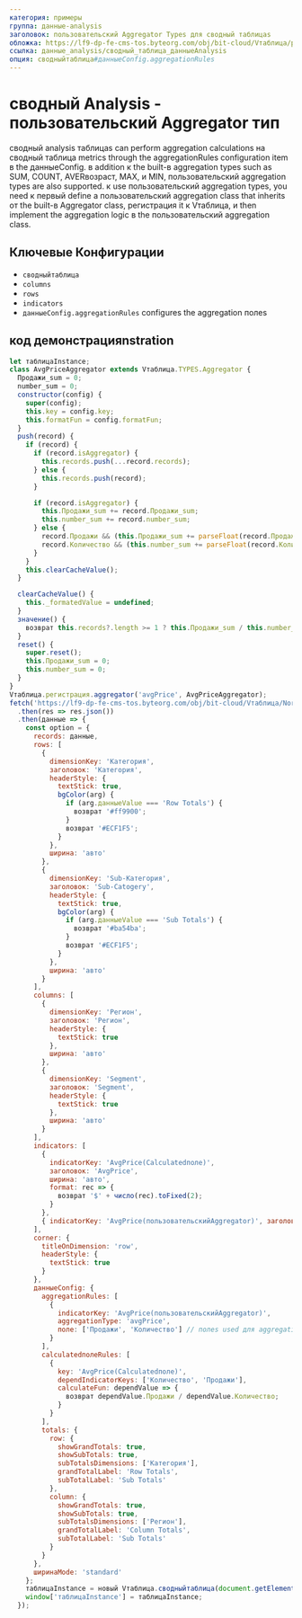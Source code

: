 ```yaml
---
категория: примеры
группа: данные-analysis
заголовок: пользовательский Aggregator Types для сводный таблицаs
обложка: https://lf9-dp-fe-cms-tos.byteorg.com/obj/bit-cloud/Vтаблица/preview/сводный-analysis-пользовательскийAggregator.png
ссылка: данные_analysis/сводный_таблица_данныеAnalysis
опция: сводныйтаблица#данныеConfig.aggregationRules
---
```


# сводный Analysis - пользовательский Aggregator тип

сводный analysis таблицаs can perform aggregation calculations на сводный таблица metrics through the aggregationRules configuration item в the данныеConfig. в addition к the built-в aggregation types such as SUM, COUNT, AVERвозраст, MAX, и MIN, пользовательский aggregation types are also supported. к use пользовательский aggregation types, you need к первый define a пользовательский aggregation class that inherits от the built-в Aggregator class, регистрация it к Vтаблица, и then implement the aggregation logic в the пользовательский aggregation class.

## Ключевые Конфигурации

- `сводныйтаблица`
- `columns`
- `rows`
- `indicators`
- `данныеConfig.aggregationRules` configures the aggregation полеs

## код демонстрацияnstration

```javascript liveдемонстрация template=vтаблица
let таблицаInstance;
class AvgPriceAggregator extends Vтаблица.TYPES.Aggregator {
  Продажи_sum = 0;
  number_sum = 0;
  constructor(config) {
    super(config);
    this.key = config.key;
    this.formatFun = config.formatFun;
  }
  push(record) {
    if (record) {
      if (record.isAggregator) {
        this.records.push(...record.records);
      } else {
        this.records.push(record);
      }

      if (record.isAggregator) {
        this.Продажи_sum += record.Продажи_sum;
        this.number_sum += record.number_sum;
      } else {
        record.Продажи && (this.Продажи_sum += parseFloat(record.Продажи));
        record.Количество && (this.number_sum += parseFloat(record.Количество));
      }
    }
    this.clearCacheValue();
  }

  clearCacheValue() {
    this._formatedValue = undefined;
  }
  значение() {
    возврат this.records?.length >= 1 ? this.Продажи_sum / this.number_sum : undefined;
  }
  reset() {
    super.reset();
    this.Продажи_sum = 0;
    this.number_sum = 0;
  }
}
Vтаблица.регистрация.aggregator('avgPrice', AvgPriceAggregator);
fetch('https://lf9-dp-fe-cms-tos.byteorg.com/obj/bit-cloud/Vтаблица/North_American_Superstore_сводный_график_данные.json')
  .then(res => res.json())
  .then(данные => {
    const option = {
      records: данные,
      rows: [
        {
          dimensionKey: 'Категория',
          заголовок: 'Категория',
          headerStyle: {
            textStick: true,
            bgColor(arg) {
              if (arg.данныеValue === 'Row Totals') {
                возврат '#ff9900';
              }
              возврат '#ECF1F5';
            }
          },
          ширина: 'авто'
        },
        {
          dimensionKey: 'Sub-Категория',
          заголовок: 'Sub-Catogery',
          headerStyle: {
            textStick: true,
            bgColor(arg) {
              if (arg.данныеValue === 'Sub Totals') {
                возврат '#ba54ba';
              }
              возврат '#ECF1F5';
            }
          },
          ширина: 'авто'
        }
      ],
      columns: [
        {
          dimensionKey: 'Регион',
          заголовок: 'Регион',
          headerStyle: {
            textStick: true
          },
          ширина: 'авто'
        },
        {
          dimensionKey: 'Segment',
          заголовок: 'Segment',
          headerStyle: {
            textStick: true
          },
          ширина: 'авто'
        }
      ],
      indicators: [
        {
          indicatorKey: 'AvgPrice(Calculatedполе)',
          заголовок: 'AvgPrice',
          ширина: 'авто',
          format: rec => {
            возврат '$' + число(rec).toFixed(2);
          }
        },
        { indicatorKey: 'AvgPrice(пользовательскийAggregator)', заголовок: 'AvgPrice пользовательскийAggregator', ширина: 'авто' }
      ],
      corner: {
        titleOnDimension: 'row',
        headerStyle: {
          textStick: true
        }
      },
      данныеConfig: {
        aggregationRules: [
          {
            indicatorKey: 'AvgPrice(пользовательскийAggregator)',
            aggregationType: 'avgPrice',
            поле: ['Продажи', 'Количество'] // полеs used для aggregation calculation logic
          }
        ],
        calculatedполеRules: [
          {
            key: 'AvgPrice(Calculatedполе)',
            dependIndicatorKeys: ['Количество', 'Продажи'],
            calculateFun: dependValue => {
              возврат dependValue.Продажи / dependValue.Количество;
            }
          }
        ],
        totals: {
          row: {
            showGrandTotals: true,
            showSubTotals: true,
            subTotalsDimensions: ['Категория'],
            grandTotalLabel: 'Row Totals',
            subTotalLabel: 'Sub Totals'
          },
          column: {
            showGrandTotals: true,
            showSubTotals: true,
            subTotalsDimensions: ['Регион'],
            grandTotalLabel: 'Column Totals',
            subTotalLabel: 'Sub Totals'
          }
        }
      },
      ширинаMode: 'standard'
    };
    таблицаInstance = новый Vтаблица.сводныйтаблица(document.getElementById(CONTAINER_ID), option);
    window['таблицаInstance'] = таблицаInstance;
  });
```
